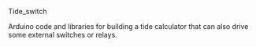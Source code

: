 Tide_switch

Arduino code and libraries for building a tide calculator that can
also drive some external switches or relays.
